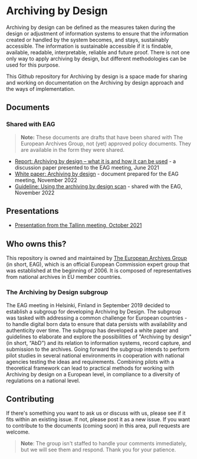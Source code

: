 # Archiving by Design

Archiving by design can be defined as the measures taken during the design or adjustment of information systems to ensure that the information created or handled by the system becomes, and stays, sustainably accessible. The information is sustainable accessible if it is findable, available, readable, interpretable, reliable and future proof. There is not one only way to apply archiving by design, but different methodologies can be used for this purpose. 

This Github repository for Archiving by design is a space made for sharing and working on documentation on the Archiving by design approach and the ways of implementation.

## Documents

### Shared with EAG

> **Note:** These documents are drafts that have been shared with The European Archives Group, not (yet) approved policy documents. They are available in the form they were shared.

- [Report: Archiving by design – what it is and how it can be used](/shared-with-eag/Archiving%20by%20design%20report%20EAG%20-%20june%202021.pdf) - a discussion paper presented to the EAG meeting, June 2021
- [White paper: Archiving by design](/shared-with-eag/Whitepaper%20AbD%20-%20nov%202022.pdf) - document prepared for the EAG meeting, November 2022
- [Guideline: Using the archiving by design scan](/shared-with-eag/Guideline%20on%20AbD%20scan%20methodology%20-%20nov%202022.pdf) - shared with the EAG, November 2022

## Presentations

- [Presentation from the Tallinn meeting, October 2021](/presentations/AdB_Tallinn%20Meeting_oct2021.pptx.pdf)

## Who owns this?

This repository is owned and maintained by [The European Archives Group](https://commission.europa.eu/about-european-commission/service-standards-and-principles/transparency/access-documents/information-and-document-management/archival-policy/european-archives-group_en) (in short, EAG), which is an official European Commission expert group that was established at the beginning of 2006. It is composed of representatives from national archives in EU member countries.

### The Archiving by Design subgroup

The EAG meeting in Helsinki, Finland in September 2019 decided to establish a subgroup for developing Archiving by Design. The subgroup was tasked with addressing a common challenge for European countries - to handle digital born data to ensure that data persists with availability and authenticity over time. The subgroup has developed a white paper and guidelines to elaborate and explore the possibilities of "Archiving by design" (in short, “AbD”) and its relation to information systems, record capture, and submission to the archives. Going forward the subgroup intends to perform pilot studies in several national environments in cooperation with national agencies testing the ideas and requirements. Combining pilots with a theoretical framework can lead to practical methods for working with Archiving by design on a European level, in compliance to a diversity of regulations on a national level.

## Contributing

If there's something you want to ask us or discuss with us, please see if it fits within an existing issue. If not, please post it as a new issue. If you want to contribute to the documents (coming soon) in this area, pull requests are welcome.

> **Note**: The group isn't staffed to handle your comments immediately, but we will see them and respond. Thank you for your patience.
